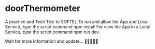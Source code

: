 # doorThermometer
A practice and Tech Test to SOFTEL
To run and allow the App and Local Service, type the script command npm install For view the App in a Local Service, type the script command npm run dev.

Wait for more information and update... 🤟🏻😎🙌🏻
